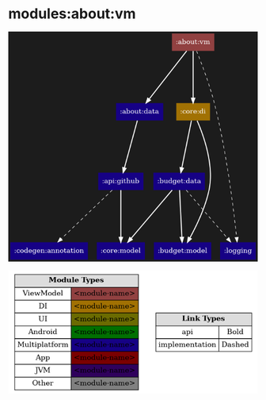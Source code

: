 # modules:about:vm

<!--region chart-->
![chart](atlas/chart.png)

![legend](../../../atlas/legend.png)
<!--endregion-->